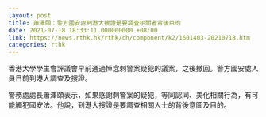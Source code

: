 ```yaml
---
layout: post
title: 蕭澤頤：警方國安處到港大搜證是要調查相關者背後目的
date: 2021-07-18 18:33:11.000000000 +08:00
link: https://news.rthk.hk/rthk/ch/component/k2/1601403-20210718.htm
categories: rthk
---
```


香港大學學生會評議會早前通過悼念刺警案疑犯的議案，之後撤回。警方國安處人員日前到港大調查及搜證。

警務處處長蕭澤頤表示，如果感謝刺警案的疑犯，等同認同、美化相關行為，有可能觸犯國安法。他說，到港大搜證是要調查相關人士的背後意圖及目的。
